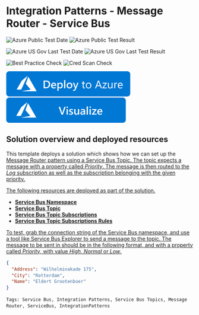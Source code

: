 # Integration Patterns - Message Router - Service Bus

![Azure Public Test Date](https://azurequickstartsservice.blob.core.windows.net/badges/101-integrationpatterns-messagerouter-servicebus/PublicLastTestDate.svg)
![Azure Public Test Result](https://azurequickstartsservice.blob.core.windows.net/badges/101-integrationpatterns-messagerouter-servicebus/PublicDeployment.svg)

![Azure US Gov Last Test Date](https://azurequickstartsservice.blob.core.windows.net/badges/101-integrationpatterns-messagerouter-servicebus/FairfaxLastTestDate.svg)
![Azure US Gov Last Test Result](https://azurequickstartsservice.blob.core.windows.net/badges/101-integrationpatterns-messagerouter-servicebus/FairfaxDeployment.svg)

![Best Practice Check](https://azurequickstartsservice.blob.core.windows.net/badges/101-integrationpatterns-messagerouter-servicebus/BestPracticeResult.svg)
![Cred Scan Check](https://azurequickstartsservice.blob.core.windows.net/badges/101-integrationpatterns-messagerouter-servicebus/CredScanResult.svg)

[![Deploy To Azure](https://raw.githubusercontent.com/Azure/azure-quickstart-templates/master/1-CONTRIBUTION-GUIDE/images/deploytoazure.svg?sanitize=true)]("https://portal.azure.com/#create/Microsoft.Template/uri/https%3A%2F%2Fraw.githubusercontent.com%2FAzure%2Fazure-quickstart-templates%2Fmaster%2F101-integrationpatterns-messagerouter-servicebus%2Fazuredeploy.json")
[![Visualize](https://raw.githubusercontent.com/Azure/azure-quickstart-templates/master/1-CONTRIBUTION-GUIDE/images/visualizebutton.svg?sanitize=true)]("http://armviz.io/#/?load=https%3A%2F%2Fraw.githubusercontent.com%2FAzure%2Fazure-quickstart-templates%2Fmaster%2F101-integrationpatterns-messagerouter-servicebus%2Fazuredeploy.json")

## Solution overview and deployed resources

This template deploys a solution which shows how we can set up the
<a href="http://www.enterpriseintegrationpatterns.com/patterns/messaging/MessageRouter.html" target="_blank">Message
Router pattern using a Service Bus Topic. The topic expects a message with a
property called _Priority_. The message is then routed to the _Log_ subscription
as well as the subscription belonging with the given priority.

The following resources are deployed as part of the solution.

- **Service Bus Namespace**
- **Service Bus Topic**
- **Service Bus Topic Subscriptions**
- **Service Bus Topic Subscriptions Rules**

To test, grab the connection string of the Service Bus namespace, and use a tool
like Service Bus Explorer to send a message to the topic. The message to be sent
in should be in the following format, and with a property called _Priority_,
with value _High_, _Normal_ or _Low_.

```json
{
  "Address": "Wilhelminakade 175",
  "City": "Rotterdam",
  "Name": "Eldert Grootenboer"
}
```

`Tags: Service Bus, Integration Patterns, Service Bus Topics, Message Router, ServiceBus, IntegrationPatterns`
